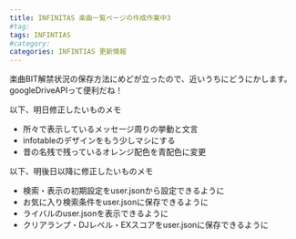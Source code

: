 ```yaml
---
title: INFINITAS 楽曲一覧ページの作成作業中3
#tag: 
tags: INFINTIAS
#category:
categories: INFINTIAS 更新情報
---
```

楽曲BIT解禁状況の保存方法にめどが立ったので、近いうちにどうにかします。  
googleDriveAPIって便利だね！  

以下、明日修正したいものメモ  
- 所々で表示しているメッセージ周りの挙動と文言  
- infotableのデザインをもう少しマシにする  
- 昔の名残で残っているオレンジ配色を青配色に変更  

以下、明後日以降に修正したいものメモ
- 検索・表示の初期設定をuser.jsonから設定できるように  
- お気に入り検索条件をuser.jsonに保存できるように  
- ライバルのuser.jsonを表示できるように
- クリアランプ・DJレベル・EXスコアをuser.jsonに保存できるように
